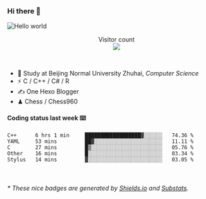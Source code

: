 ### Hi there 👋


<img src="https://raw.githubusercontent.com/sagar-viradiya/sagar-viradiya/master/resources/banner.png" alt="Hello world">
<p align="center"> 
  Visitor count<br/>
  <img src="https://profile-counter.glitch.me/youszoe/count.svg" />
</p>

<br/>


- 🍻  Study at Beijing Normal University Zhuhai, _Computer Science_
- ⚡  C / C++ / C# / R
- ✍️  One Hexo Blogger
- ♟  Chess / Chess960 


#### Coding status last week ⌨️

<!--START_SECTION:waka-->
```text
C++      6 hrs 1 min     ██████████████████▓░░░░░░   74.36 % 
YAML     53 mins         ██▓░░░░░░░░░░░░░░░░░░░░░░   11.11 % 
C        27 mins         █▒░░░░░░░░░░░░░░░░░░░░░░░   05.76 % 
Other    16 mins         █░░░░░░░░░░░░░░░░░░░░░░░░   03.34 % 
Stylus   14 mins         ▓░░░░░░░░░░░░░░░░░░░░░░░░   03.05 % 
```
<!--END_SECTION:waka-->

<br/>

<center><img src="http://ghchart.rshah.org/409ba5/yousazoe" alt="" /></center>


<h6>* These nice badges are generated by <a href="https://shields.io/">Shields.io</a> and <a href="https://github.com/spencerwooo/Substats">Substats</a>.</h6>
